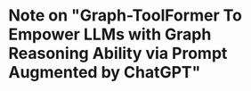 # Note on "Graph-ToolFormer To Empower LLMs with Graph Reasoning Ability via Prompt Augmented by ChatGPT"